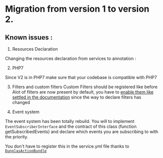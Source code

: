 # Migration from version 1 to version 2.

## Known issues :


1. Resources Declaration

Changing the resources declaration from services to annotation :



2. PHP7


Since V2 is in PHP7 make sure that your codebase is compatible with PHP7


3. Filters and custom filters
Custom Filters should be registered like before
Alot of filters are now present by default, you have to [enable them like settled in the documentation](core/filters.md) since the way to declare filters has changed

4. Event system

The event system has been totally rebuild. You will to implement `EventSubscriberInterface` and the contract of this class (function getSubscribedEvents) and declare which events you are subscribing to with the priority.

You don't have to register this in the service.yml file thanks to [`DunglasActionBundle`](https://github.com/dunglas/DunglasActionBundle)
